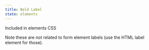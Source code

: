 ```yaml
---
title: Bold Label
state: elements
---
```

Included in elements CSS


Note these are not related to form element labels (use the HTML label element for those).
